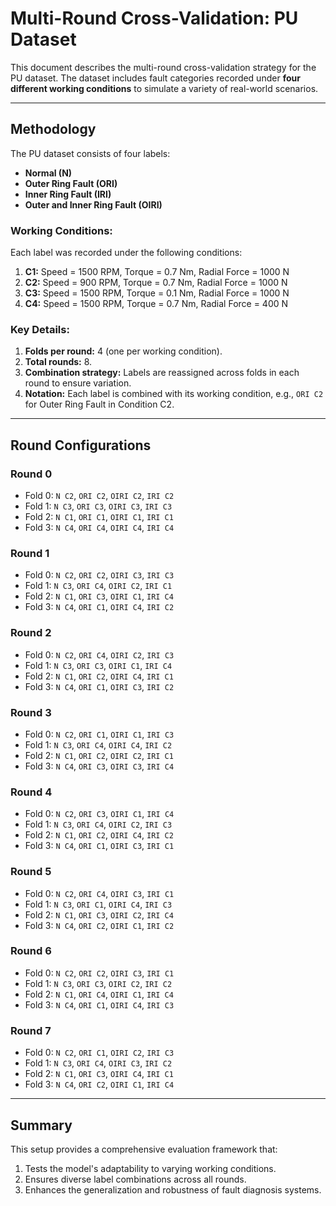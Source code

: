 # Multi-Round Cross-Validation: PU Dataset

This document describes the multi-round cross-validation strategy for the PU dataset. The dataset includes fault categories recorded under **four different working conditions** to simulate a variety of real-world scenarios.

---

## Methodology

The PU dataset consists of four labels:
- **Normal (N)**
- **Outer Ring Fault (ORI)**
- **Inner Ring Fault (IRI)**
- **Outer and Inner Ring Fault (OIRI)**

### Working Conditions:
Each label was recorded under the following conditions:
1. **C1:** Speed = 1500 RPM, Torque = 0.7 Nm, Radial Force = 1000 N
2. **C2:** Speed = 900 RPM, Torque = 0.7 Nm, Radial Force = 1000 N
3. **C3:** Speed = 1500 RPM, Torque = 0.1 Nm, Radial Force = 1000 N
4. **C4:** Speed = 1500 RPM, Torque = 0.7 Nm, Radial Force = 400 N

### Key Details:
1. **Folds per round:** 4 (one per working condition).
2. **Total rounds:** 8.
3. **Combination strategy:** Labels are reassigned across folds in each round to ensure variation.
4. **Notation:** Each label is combined with its working condition, e.g., `ORI C2` for Outer Ring Fault in Condition C2.

---

## Round Configurations

### **Round 0**
- Fold 0: `N C2`, `ORI C2`, `OIRI C2`, `IRI C2`
- Fold 1: `N C3`, `ORI C3`, `OIRI C3`, `IRI C3`
- Fold 2: `N C1`, `ORI C1`, `OIRI C1`, `IRI C1`
- Fold 3: `N C4`, `ORI C4`, `OIRI C4`, `IRI C4`

### **Round 1**
- Fold 0: `N C2`, `ORI C2`, `OIRI C3`, `IRI C3`
- Fold 1: `N C3`, `ORI C4`, `OIRI C2`, `IRI C1`
- Fold 2: `N C1`, `ORI C3`, `OIRI C1`, `IRI C4`
- Fold 3: `N C4`, `ORI C1`, `OIRI C4`, `IRI C2`

### **Round 2**
- Fold 0: `N C2`, `ORI C4`, `OIRI C2`, `IRI C3`
- Fold 1: `N C3`, `ORI C3`, `OIRI C1`, `IRI C4`
- Fold 2: `N C1`, `ORI C2`, `OIRI C4`, `IRI C1`
- Fold 3: `N C4`, `ORI C1`, `OIRI C3`, `IRI C2`

### **Round 3**
- Fold 0: `N C2`, `ORI C1`, `OIRI C1`, `IRI C3`
- Fold 1: `N C3`, `ORI C4`, `OIRI C4`, `IRI C2`
- Fold 2: `N C1`, `ORI C2`, `OIRI C2`, `IRI C1`
- Fold 3: `N C4`, `ORI C3`, `OIRI C3`, `IRI C4`

### **Round 4**
- Fold 0: `N C2`, `ORI C3`, `OIRI C1`, `IRI C4`
- Fold 1: `N C3`, `ORI C4`, `OIRI C2`, `IRI C3`
- Fold 2: `N C1`, `ORI C2`, `OIRI C4`, `IRI C2`
- Fold 3: `N C4`, `ORI C1`, `OIRI C3`, `IRI C1`

### **Round 5**
- Fold 0: `N C2`, `ORI C4`, `OIRI C3`, `IRI C1`
- Fold 1: `N C3`, `ORI C1`, `OIRI C4`, `IRI C3`
- Fold 2: `N C1`, `ORI C3`, `OIRI C2`, `IRI C4`
- Fold 3: `N C4`, `ORI C2`, `OIRI C1`, `IRI C2`

### **Round 6**
- Fold 0: `N C2`, `ORI C2`, `OIRI C3`, `IRI C1`
- Fold 1: `N C3`, `ORI C3`, `OIRI C2`, `IRI C2`
- Fold 2: `N C1`, `ORI C4`, `OIRI C1`, `IRI C4`
- Fold 3: `N C4`, `ORI C1`, `OIRI C4`, `IRI C3`

### **Round 7**
- Fold 0: `N C2`, `ORI C1`, `OIRI C2`, `IRI C3`
- Fold 1: `N C3`, `ORI C4`, `OIRI C3`, `IRI C2`
- Fold 2: `N C1`, `ORI C3`, `OIRI C4`, `IRI C1`
- Fold 3: `N C4`, `ORI C2`, `OIRI C1`, `IRI C4`

---

## Summary

This setup provides a comprehensive evaluation framework that:
1. Tests the model's adaptability to varying working conditions.
2. Ensures diverse label combinations across all rounds.
3. Enhances the generalization and robustness of fault diagnosis systems.
